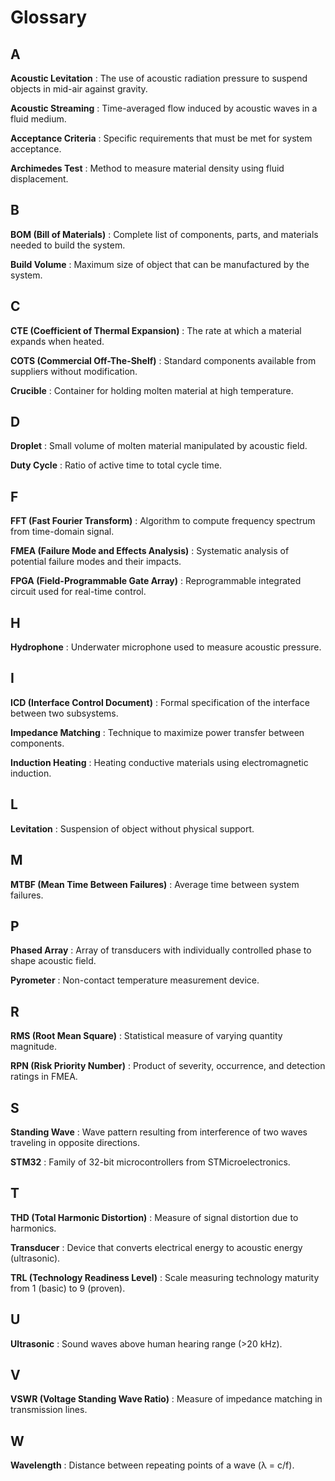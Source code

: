 # Glossary

## A

**Acoustic Levitation**
: The use of acoustic radiation pressure to suspend objects in mid-air against gravity.

**Acoustic Streaming**
: Time-averaged flow induced by acoustic waves in a fluid medium.

**Acceptance Criteria**
: Specific requirements that must be met for system acceptance.

**Archimedes Test**
: Method to measure material density using fluid displacement.

## B

**BOM (Bill of Materials)**
: Complete list of components, parts, and materials needed to build the system.

**Build Volume**
: Maximum size of object that can be manufactured by the system.

## C

**CTE (Coefficient of Thermal Expansion)**
: The rate at which a material expands when heated.

**COTS (Commercial Off-The-Shelf)**
: Standard components available from suppliers without modification.

**Crucible**
: Container for holding molten material at high temperature.

## D

**Droplet**
: Small volume of molten material manipulated by acoustic field.

**Duty Cycle**
: Ratio of active time to total cycle time.

## F

**FFT (Fast Fourier Transform)**
: Algorithm to compute frequency spectrum from time-domain signal.

**FMEA (Failure Mode and Effects Analysis)**
: Systematic analysis of potential failure modes and their impacts.

**FPGA (Field-Programmable Gate Array)**
: Reprogrammable integrated circuit used for real-time control.

## H

**Hydrophone**
: Underwater microphone used to measure acoustic pressure.

## I

**ICD (Interface Control Document)**
: Formal specification of the interface between two subsystems.

**Impedance Matching**
: Technique to maximize power transfer between components.

**Induction Heating**
: Heating conductive materials using electromagnetic induction.

## L

**Levitation**
: Suspension of object without physical support.

## M

**MTBF (Mean Time Between Failures)**
: Average time between system failures.

## P

**Phased Array**
: Array of transducers with individually controlled phase to shape acoustic field.

**Pyrometer**
: Non-contact temperature measurement device.

## R

**RMS (Root Mean Square)**
: Statistical measure of varying quantity magnitude.

**RPN (Risk Priority Number)**
: Product of severity, occurrence, and detection ratings in FMEA.

## S

**Standing Wave**
: Wave pattern resulting from interference of two waves traveling in opposite directions.

**STM32**
: Family of 32-bit microcontrollers from STMicroelectronics.

## T

**THD (Total Harmonic Distortion)**
: Measure of signal distortion due to harmonics.

**Transducer**
: Device that converts electrical energy to acoustic energy (ultrasonic).

**TRL (Technology Readiness Level)**
: Scale measuring technology maturity from 1 (basic) to 9 (proven).

## U

**Ultrasonic**
: Sound waves above human hearing range (>20 kHz).

## V

**VSWR (Voltage Standing Wave Ratio)**
: Measure of impedance matching in transmission lines.

## W

**Wavelength**
: Distance between repeating points of a wave (λ = c/f).
